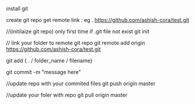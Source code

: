 install git

create git repo
get remote link : eg . https://github.com/ashish-cora/test.git

//(initilaize git repo) only first time if .git file not exist
git init 

// link your folder to remote git repo
git remote add origin https://github.com/ashish-cora/test.git 


git add { . / folder_name / filename} 

git commit -m "message here"

//update repo with your commited files
git push origin master

//update your foler with repo
git pull origin master
